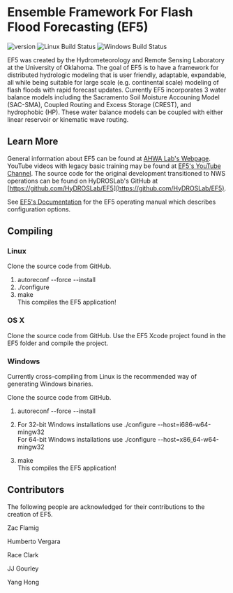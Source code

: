Ensemble Framework For Flash Flood Forecasting (EF5)
===
![version](https://img.shields.io/badge/version-1.2.5-blue.svg?style=flat) ![Linux Build Status](https://img.shields.io/github/actions/workflow/status/AHWALab/EF5/build.yml?label=Linux%20Build%20Status&branch=v1.2.5&style=flat&logo=linux) ![Windows Build Status](https://img.shields.io/github/actions/workflow/status/AHWALab/EF5/build.yml?label=Windows%20Build%20Status&branch=v1.2.5&style=flat&logo=windows)

EF5 was created by the Hydrometeorology and Remote Sensing Laboratory at the University of Oklahoma.
The goal of EF5 is to have a framework for distributed hydrologic modeling that is user friendly, adaptable, expandable, all while being suitable for large scale (e.g. continental scale) modeling of flash floods with rapid forecast updates. Currently EF5 incorporates 3 water balance models including the Sacramento Soil Moisture Accouning Model (SAC-SMA), Coupled Routing and Excess Storage (CREST), and hydrophobic (HP). These water balance models can be coupled with either linear reservoir or kinematic wave routing. 

## Learn More

General information about EF5 can be found at [AHWA Lab's Webpage](https://ahwa.lab.uiowa.edu/ensemble-framework-flash-flood-forecasting-ef5). YouTube videos with legacy basic training may be found at [EF5's YouTube Channel](https://www.youtube.com/channel/UCgoGJtdeqHgwoYIRhkgMwog). The source code for the original development transitioned to NWS operations can be found on HyDROSLab's GitHub at [https://github.com/HyDROSLab/EF5](https://github.com/HyDROSLab/EF5).

See [EF5's Documentation](https://ef5docs.readthedocs.io/en/latest/) for the EF5 operating manual which describes configuration options.

## Compiling

### Linux

Clone the source code from GitHub.   
1. autoreconf --force --install   
2. ./configure   
3. make   
   This compiles the EF5 application!

### OS X

Clone the source code from GitHub. Use the EF5 Xcode project found in the EF5 folder and compile the project.

### Windows

Currently cross-compiling from Linux is the recommended way of generating Windows binaries.

Clone the source code from GitHub.

1. autoreconf --force --install
2. For 32-bit Windows installations use ./configure --host=i686-w64-mingw32   
   For 64-bit Windows installations use ./configure --host=x86_64-w64-mingw32

3. make   
   This compiles the EF5 application!

## Contributors

The following people are acknowledged for their contributions to the creation of EF5.

Zac Flamig

Humberto Vergara

Race Clark

JJ Gourley

Yang Hong

